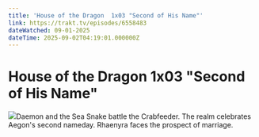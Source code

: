 ```yaml
---
title: 'House of the Dragon  1x03 "Second of His Name"' 
link: https://trakt.tv/episodes/6558483
dateWatched: 09-01-2025
dateTime: 2025-09-02T04:19:01.000000Z
---
```

# House of the Dragon  1x03 "Second of His Name"

![](https://walter-r2.trakt.tv/images/episodes/006/558/483/screenshots/thumb/e4ee71c5eb.jpg)Daemon and the Sea Snake battle the Crabfeeder. The realm celebrates Aegon's second nameday. Rhaenyra faces the prospect of marriage.